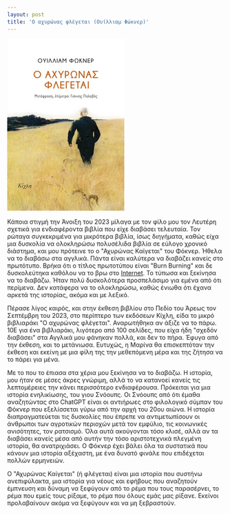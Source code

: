 ```yaml
---
layout: post
title: 'Ο αχυρώνας φλέγεται (Ουίλλιαμ Φώκνερ)'
---
```


![Ο αχυρώνας φλέγεται, Κίχλη](/assets/o-axyronas-flegetai.jpg#center)

Κάποια στιγμή την Άνοιξη του 2023 μίλαγα με τον φίλο μου τον Λευτέρη σχετικά για ενδιαφέροντα βιβλία που είχε διαβάσει τελευταία. Τον ρώταγα συγκεκριμένα για μικρότερα βιβλία, ίσως διηγήματα, καθώς είχα μια δυσκολία να ολοκληρώσω πολυσέλιδα βιβλία σε εύλογο χρονικό διάστημα, και μου πρότεινε το ο "Αχυρώνας Καίγεται" του Φόκνερ. Ήθελα να το διαβάσω στα αγγλικά. Πάντα είναι καλύτερα να διαβάζει κανείς στο πρωτότυπο. Βρήκα ότι ο τίτλος πρωτοτύπου είναι "Burn Burning" και δε δυσκολεύτηκα καθόλου να το βρω στο [Internet](https://pdcrodas.webs.ull.es/naturalismo/FaulknerBarnBurning.pdf). Το τύπωσα και ξεκίνησα να το διαβάζω. Ήταν πολύ δυσκολότερα προσπελάσιμο για εμένα από ότι περίμενα. Δεν κατάφερα να το ολοκληρώσω, καθώς ένιωθα ότι έχανα αρκετά της ιστορίας, ακόμα και με λεξικό.

Πέρασε λίγος καιρός, και στην έκθεση βιβλίου στο Πεδίο του Άρεως τον Σεπτέμβρη του 2023, στο περίπτερο των εκδόσεων Κίχλη, είδα το μικρό βιβλιαράκι "Ο αχυρώνας φλέγεται". Αναρωτήθηκα αν άξιζε να το πάρω. 10Ε για ένα βιβλιαράκι, λιγότερο από 100 σελίδες, που είχα ήδη "σχεδόν διαβάσει" στα Αγγλικά μου φάνηκαν πολλά, και δεν το πήρα. Έφυγα από την έκθεση, και το μετάνιωσα. Ευτυχώς, η Μαρίνα θα επισκεπτόταν την έκθεση και εκείνη με μια φίλη της την μεθεπόμενη μέρα και της ζήτησα να το πάρει για μένα.

Με το που το έπιασα στα χέρια μου ξεκίνησα να το διαβάζω. Η ιστορία, μου ήταν σε μέσες άκρες γνώριμη, αλλά το να κατανοεί κανείς τις λεπτομέρειες την κάνει περισσότερο ενδιαφέρουσα. Πρόκειται για μια ιστορία ενηλικίωσης, του γιου Σνόουπς. Οι Σνόουπς από ότι έμαθα αναζητώντας στο ChatGPT είναι οι αντιήρωες στο φιλολογικό σύμπαν του Φόκνερ που εξελίσσεται γύρω από την αρχή του 20ου αιώνα. Η ιστορία διαπραγματεύεται τις δυσκολίες που έπρεπε να αντιμετωπίσουν οι άνθρωποι των αγροτικών περιοχών μετά τον εμφύλιο, τις κοινωνικές ανισότητες, τον ρατσισμό. Όλα αυτά ακούγονται τόσο κλισέ, αλλά αν τα διαβάσει κανείς μέσα από αυτήν την τόσο αριστοτεχνικά πλεγμένη ιστορία, θα ανατριχιάσει. Ο Φόκνερ έχει βάλει όλα τα συστατικά που κάνουν μια ιστορία αξέχαστη, με ένα δυνατό φινάλε που επιδέχεται πολλών ερμηνειών.

Ο "Αχυρώνας Καίγεται" (ή φλέγεται) είναι μια ιστορία που συστήνω ανεπιφύλακτα, μια ιστορία για νέους και εφήβους που αναζητούν έμπνευση και δύναμη να ξεφύγουν από το ρέμα που τους παρασέρνει, το ρέμα που εμείς τους ρίξαμε, το ρέμα που όλους εμάς μας ρίξανε. Εκείνοι προλαβαίνουν ακόμα να ξεφύγουν και να μη ξεβραστούν.
